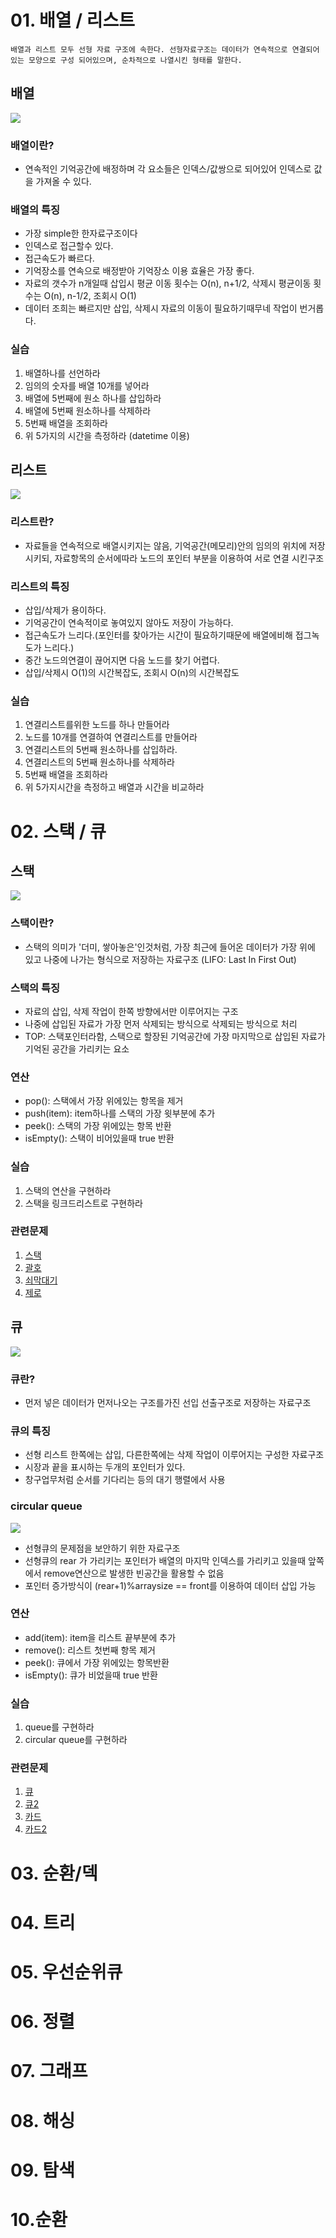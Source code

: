 # 01. 배열 / 리스트
```
배열과 리스트 모두 선형 자료 구조에 속한다. 선형자료구조는 데이터가 연속적으로 연결되어있는 모양으로 구성 되어있으며, 순차적으로 나열시킨 형태를 말한다.
```
## 배열
<img src="img/array.jpg" />

### 배열이란?
* 연속적인 기억공간에 배정하며 각 요소들은 인덱스/값쌍으로 되어있어 인덱스로 값을 가져올 수 있다.

### 배열의 특징
* 가장 simple한 한자료구조이다 
* 인덱스로 접근할수 있다.
* 접근속도가 빠르다.
* 기억장소를 연속으로 배정받아 기억장소 이용 효율은 가장 좋다.
* 자료의 갯수가 n개일때 삽입시 평균 이동 횟수는 O(n), n+1/2, 삭제시 평균이동 횟수는 O(n), n-1/2, 조회시 O(1)
* 데이터 조희는 빠르지만 삽입, 삭제시 자료의 이동이 필요하기때무네 작업이 번거롭다.

### 실습
1. 배열하나를 선언하라
2. 임의의 숫자를 배열 10개를 넣어라
3. 배열에 5번째에 원소 하나를 삽입하라
4. 배열에 5번째 원소하나를 삭제하라
5. 5번째 배열을 조회하라
6. 위 5가지의 시간을 측정하라 (datetime 이용)

## 리스트
<img src="img/1_linked_list" />

### 리스트란?
* 자료들을 연속적으로 배열시키지는 않음, 기억공간(메모리)안의 임의의 위치에 저장시키되, 자료항목의 순서에따라 노드의 포인터 부분을 이용하여 서로 연결 시킨구조

### 리스트의 특징
* 삽입/삭제가 용이하다.
* 기억공간이 연속적이로 놓여있지 않아도 저장이 가능하다.
* 접근속도가 느리다.(포인터를 찾아가는 시간이 필요하기때문에 배열에비해 접그녹도가 느리다.)
* 중간 노드의연결이 끊어지면 다음 노드를 찾기 어렵다.
* 삽입/삭제시 O(1)의 시간복잡도, 조회시 O(n)의 시간복잡도

### 실습
1. 연결리스트를위한 노드를 하나 만들어라
2. 노드를 10개를 연결하여 연결리스트를 만들어라
3. 연결리스트의 5번째 원소하나를 삽입하라.
4. 연결리스트의 5번째 원소하나를 삭제하라
5. 5번째 배열을 조회하라
6. 위 5가지시간을 측정하고 배열과 시간을 비교하라

# 02. 스택 / 큐
## 스택
<img src="img/3_stack.png" />

### 스택이란?
* 스택의 의미가 '더미, 쌓아놓은'인것처럼, 가장 최근에 들어온 데이터가 가장 위에 있고 나중에 나가는 형식으로 저장하는 자료구조 (LIFO: Last In First Out)

### 스택의 특징
* 자료의 삽입, 삭제 작업이 한쪽 방향에서만 이루어지는 구조
* 나중에 삽입된 자료가 가장 먼저 삭제되는 방식으로 삭제되는 방식으로 처리
* TOP: 스택포인터라함, 스택으로 할장된 기억공간에 가장 마지막으로 삽입된 자료가 기억된 공간을 가리키는 요소

### 연산
* pop(): 스택에서 가장 위에있는 항목을 제거
* push(item): item하나를 스택의 가장 윗부분에 추가
* peek(): 스택의 가장 위에있는 항목 반환
* isEmpty(): 스택이 비어있을때 true 반환 

### 실습
1. 스택의 연산을 구현하라
2. 스택을 링크드리스트로 구현하라

### 관련문제
1. [스택](https://www.acmicpc.net/problem/10828)
2. [괄호](https://www.acmicpc.net/problem/9012)
3. [쇠막대기](https://www.acmicpc.net/problem/10799)
4. [제로](https://www.acmicpc.net/problem/10773)


## 큐
<img src="img/5_queue.png" />

### 큐란?
* 먼저 넣은 데이터가 먼저나오는 구조를가진 선입 선출구조로 저장하는 자료구조
### 큐의 특징
* 선형 리스트 한쪽에는 삽입, 다른한쪽에는 삭제 작업이 이루어지는 구성한 자료구조
* 시장과 끝을 표시하는 두개의 포인터가 있다.
* 창구업무처럼 순서를 기다리는 등의 대기 행렬에서 사용

### circular queue
<img src="img/circular_queue.png" />

* 선형큐의 문제점을 보안하기 위한 자료구조
* 선형큐의 rear 가 가리키는 포인터가 배열의 마지막 인덱스를 가리키고 있을때 앞쪽에서 remove연산으로 발생한 빈공간을 활용할 수 없음
* 포인터 증가방식이 (rear+1)%arraysize == front를 이용하여 데이터 삽입 가능

### 연산
* add(item): item을 리스트 끝부분에 추가
* remove(): 리스트 첫번째 항목 제거
* peek(): 큐에서 가장 위에있는 항목반환
* isEmpty(): 큐가 비었을때 true 반환

### 실습
1. queue를 구현하라
2. circular queue를 구현하라

### 관련문제
1. [큐](https://www.acmicpc.net/problem/10845)
2. [큐2](https://www.acmicpc.net/problem/18258) 
3. [카드](https://www.acmicpc.net/problem/2161)
4. [카드2](https://www.acmicpc.net/problem/2164)

# 03. 순환/덱
# 04. 트리
# 05. 우선순위큐
# 06. 정렬 
# 07. 그래프
# 08. 해싱
# 09. 탐색
# 10.순환

